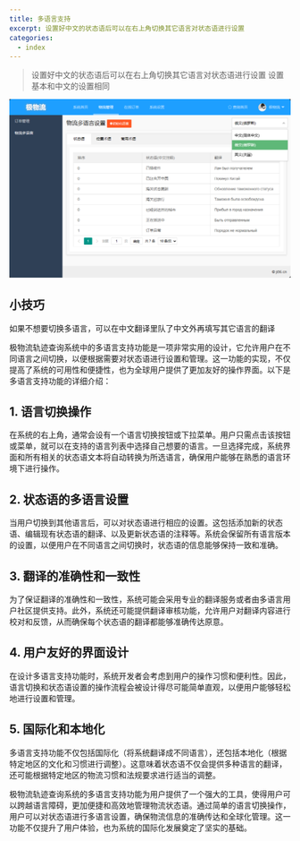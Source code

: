 ```yaml
---
title: 多语言支持
excerpt: 设置好中文的状态语后可以在右上角切换其它语言对状态语进行设置
categories:
  - index
---
```

> 设置好中文的状态语后可以在右上角切换其它语言对状态语进行设置
> 设置基本和中文的设置相同

![image.png](../../images/image6.png)

## 小技巧
如果不想要切换多语言，可以在中文翻译里队了中文外再填写其它语言的翻译

极物流轨迹查询系统中的多语言支持功能是一项非常实用的设计，它允许用户在不同语言之间切换，以便根据需要对状态语进行设置和管理。这一功能的实现，不仅提高了系统的可用性和便捷性，也为全球用户提供了更加友好的操作界面。以下是多语言支持功能的详细介绍：
## 1. 语言切换操作
在系统的右上角，通常会设有一个语言切换按钮或下拉菜单。用户只需点击该按钮或菜单，就可以在支持的语言列表中选择自己想要的语言。一旦选择完成，系统界面和所有相关的状态语文本将自动转换为所选语言，确保用户能够在熟悉的语言环境下进行操作。

## 2. 状态语的多语言设置
当用户切换到其他语言后，可以对状态语进行相应的设置。这包括添加新的状态语、编辑现有状态语的翻译、以及更新状态语的注释等。系统会保留所有语言版本的设置，以便用户在不同语言之间切换时，状态语的信息能够保持一致和准确。

## 3. 翻译的准确性和一致性
为了保证翻译的准确性和一致性，系统可能会采用专业的翻译服务或者由多语言用户社区提供支持。此外，系统还可能提供翻译审核功能，允许用户对翻译内容进行校对和反馈，从而确保每个状态语的翻译都能够准确传达原意。

## 4. 用户友好的界面设计
在设计多语言支持功能时，系统开发者会考虑到用户的操作习惯和便利性。因此，语言切换和状态语设置的操作流程会被设计得尽可能简单直观，以便用户能够轻松地进行设置和管理。

## 5. 国际化和本地化
多语言支持功能不仅包括国际化（将系统翻译成不同语言），还包括本地化（根据特定地区的文化和习惯进行调整）。这意味着状态语不仅会提供多种语言的翻译，还可能根据特定地区的物流习惯和法规要求进行适当的调整。


极物流轨迹查询系统的多语言支持功能为用户提供了一个强大的工具，使得用户可以跨越语言障碍，更加便捷和高效地管理物流状态语。通过简单的语言切换操作，用户可以对状态语进行多语言设置，确保物流信息的准确传达和全球化管理。这一功能不仅提升了用户体验，也为系统的国际化发展奠定了坚实的基础。
